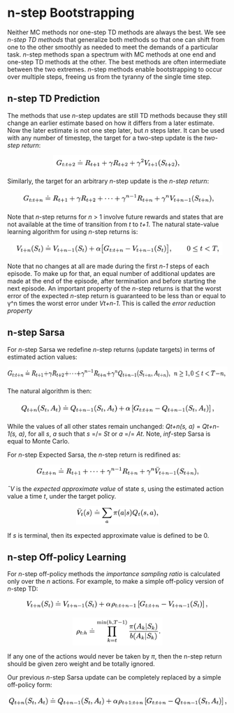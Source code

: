 # n-step Bootstrapping

Neither MC methods nor one-step TD methods are always the best. We see *n-step
TD methods* that generalize both methods so that one can shift from one to the 
other smoothly as needed to meet the demands of a particular task. *n*-step 
methods span a spectrum with MC methods at one end and one-step TD methods at 
the other. The best methods are often intermediate between the two extremes.
*n*-step methods enable bootstrapping to occur over multiple steps, freeing us
from the tyranny of the single time step.

## n-step TD Prediction

The methods that use *n*-step updates are still TD methods because they still 
change an earlier estimate based on how it differs from a later estimate. Now 
the later estimate is not one step later, but *n* steps later. It can be used
with any number of timestep, the target for a two-step update is the *two-step
return*:

<p align="center">
<img
src="https://github.com/vdouet/Reinforcement-Learning/blob/master/Reinforcement%20Learning%20Specialization%20-%20Alberta%20University%20/Images/2stepreturn.png"
alt="Update rule" title="Update rule" width="294" height="34" />
</p>

Similarly, the target for an arbitrary *n*-step update is the *n-step return*:

<p align="center">
<img
src="https://github.com/vdouet/Reinforcement-Learning/blob/master/Reinforcement%20Learning%20Specialization%20-%20Alberta%20University%20/Images/nstepreturn.png"
alt="Update rule" title="Update rule" width="442" height="34" />
</p>

Note that *n*-step returns for *n* > 1 involve future rewards and states that 
are not available at the time of transition from *t* to *t+1*. The natural 
state-value learning algorithm for using *n*-step returns is:

<p align="center">
<img
src="https://github.com/vdouet/Reinforcement-Learning/blob/master/Reinforcement%20Learning%20Specialization%20-%20Alberta%20University%20/Images/vnstep.png"
alt="Update rule" title="Update rule" width="481" height="31" />
</p>

Note that no changes at all are made during the first *n-1* steps of each 
episode. To make up for that, an equal number of additional updates are made at
the end of the episode, after termination and before starting the next episode.
An important property of the *n*-step returns is that the worst error of the 
expected *n*-step return is guaranteed to be less than or equal to γ^n times 
the worst error under *Vt+n-1*. This is called the *error reduction property*

## n-step Sarsa

For *n*-step Sarsa we redefine *n*-step returns (update targets) in terms of 
estimated action values:

<p align="center">
<img
src="https://github.com/vdouet/Reinforcement-Learning/blob/master/Reinforcement%20Learning%20Specialization%20-%20Alberta%20University%20/Images/nsarsaupdate.png"
alt="Update rule" title="Update rule" width="623" height="30" />
</p>

The natural algorithm is then:

<p align="center">
<img
src="https://github.com/vdouet/Reinforcement-Learning/blob/master/Reinforcement%20Learning%20Specialization%20-%20Alberta%20University%20/Images/nstepsarsaq.png"
alt="Update rule" title="Update rule" width="449" height="33" />
</p>

While the values of all other states remain unchanged: *Qt+n(s, a)* = 
*Qt+n-1(s, a)*, for all *s*, *a* such that *s* =/= *St* or *a* =/= *At*.
Note, *inf*-step Sarsa is equal to Monte Carlo.

For *n*-step Expected Sarsa, the *n*-step return is redifined as:

<p align="center">
<img
src="https://github.com/vdouet/Reinforcement-Learning/blob/master/Reinforcement%20Learning%20Specialization%20-%20Alberta%20University%20/Images/nstepexpectedsarsaq.png"
alt="Update rule" title="Update rule" width="379" height="30" />
</p>

*¯V* is the *expected approximate value* of state *s*, using the estimated 
action value a time *t*, under the target policy.

<p align="center">
<img
src="https://github.com/vdouet/Reinforcement-Learning/blob/master/Reinforcement%20Learning%20Specialization%20-%20Alberta%20University%20/Images/vnexpectedsarsa.png"
alt="Update rule" title="Update rule" width="189" height="42" />
</p>

If *s* is terminal, then its expected approximate value is defined to be 0.

## n-step Off-policy Learning

For *n*-step off-policy methods the *importance sampling ratio* is calculated 
only over the *n* actions. For example, to make a simple off-policy version of 
*n*-step TD:

<p align="center">
<img
src="https://github.com/vdouet/Reinforcement-Learning/blob/master/Reinforcement%20Learning%20Specialization%20-%20Alberta%20University%20/Images/offpolicynsteptd.png"
alt="Update rule" title="Update rule" width="421" height="27" />
</p>
<p align="center">
<img
src="https://github.com/vdouet/Reinforcement-Learning/blob/master/Reinforcement%20Learning%20Specialization%20-%20Alberta%20University%20/Images/offpolicynsteptd2.png"
alt="Update rule" title="Update rule" width="206" height="63" />
</p>

If any one of the actions would never be taken by *π*, then the n-step return 
should be given zero weight and be totally ignored. 

Our previous *n*-step Sarsa update can be completely replaced by a simple 
off-policy form:

<p align="center">
<img
src="https://github.com/vdouet/Reinforcement-Learning/blob/master/Reinforcement%20Learning%20Specialization%20-%20Alberta%20University%20/Images/nstepsarsaoffpolicy.png"
alt="Update rule" title="Update rule" width="506" height="30" />
</p>

